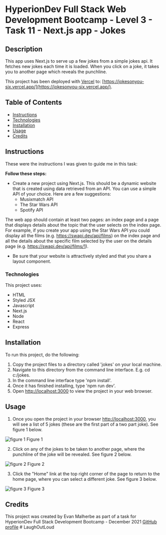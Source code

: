 # HyperionDev Full Stack Web Development Bootcamp - Level 3 - Task 11 - Next.js app - Jokes

## Description

This app uses Next.js to serve up a few jokes from a simple jokes api. It fetches new jokes each time it is loaded. When you click on a joke, it takes you to another page which reveals the punchline.

This project has been deployed with [Vercel](https://vercel.com/) to: [https://jokesonyou-six.vercel.app/](https://jokesonyou-six.vercel.app/).

## Table of Contents

- [Instructions](#instructions)
- [Technologies](#technologies)
- [Installation](#installation)
- [Usage](#usage)
- [Credits](#credits)

## Instructions

These were the instructions I was given to guide me in this task:

**Follow these steps:**

- Create a new project using Next.js. This should be a dynamic website that is created using data retrieved from an API. You can use a simple API of your choice. Here are a few suggestions:
  - Musixmatch API
  - The Star Wars API
  - Spotify API

The web app should contain at least two pages: an index page and a page that displays details about the topic that the user selects on the index page. For example, if you create your app using the Star Wars API you could
display all the films (e.g. https://swapi.dev/api/films) on the index page and all the details about the specific film selected by the user on the details page (e.g. https://swapi.dev/api/films/1).

- Be sure that your website is attractively styled and that you share a layout component.

### Technologies

This project uses:

- HTML
- Styled JSX
- Javascript
- Next.js
- Node
- React
- Express

## Installation

To run this project, do the following:

1. Copy the project files to a directory called 'jokes' on your local machine.
2. Navigate to this directory from the command line interface. E.g. cd c:/jokes.
3. In the command line interface type 'npm install'.
4. Once it has finished installing, type 'npm run dev'.
5. Open [http://localhost:3000](http://localhost:3000) to view the project in your web browser.

## Usage

1. Once you open the project in your browser [http://localhost:3000](http://localhost:3000), you will see a list of 5 jokes (these are the first part of a two part joke). See figure 1 below.

![figure 1](public/static/images/screenshot1.png)
Figure 1

2. Click on any of the jokes to be taken to another page, where the punchline of the joke will be revealed. See figure 2 below.

![figure 2](public/static/images/screenshot2.png)
Figure 2

3. Click the "Home" link at the top right corner of the page to return to the home page, where you can select a different joke. See figure 3 below.

![figure 3](public/static/images/screenshot3.png)
Figure 3

## Credits

This project was created by Evan Malherbe as part of a task for HyperionDev Full Stack Development Bootcamp - December 2021 [GitHub profile](https://github.com/evanmalherbe)
#   L a u g h O u t L o u d  
 